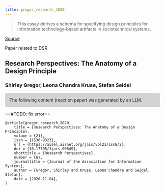 ```yaml
---
title: gregor_research_2020
---
```


> This essay derives a schema for specifying design principles for information technology-based artifacts in sociotechnical systems.

[Source](https://aisel.aisnet.org/jais/vol21/iss6/2/)

Paper related to DSR.

## Research Perspectives: The Anatomy of a Design Principle

### Shirley Gregor, Leona Chandra Kruse, Stefan Seidel

<p style="padding: 1em 1em; background: #D3D3D3; border-radius: 4px;">
The following content (reaction paper) was generated by an LLM.
</p>

==#TODO: fix error==


```
@article{gregor_research_2020,
	title = {Research Perspectives: The Anatomy of a Design Principle},
	volume = {21},
	issn = {1536-9323},
	url = {https://aisel.aisnet.org/jais/vol21/iss6/2},
	doi = {10.17705/1jais.00649},
	shorttitle = {Research Perspectives},
	number = {6},
	journaltitle = {Journal of the Association for Information Systems},
	author = {Gregor, Shirley and Kruse, Leona Chandra and Seidel, Stefan},
	date = {2020-11-04},
}
```

